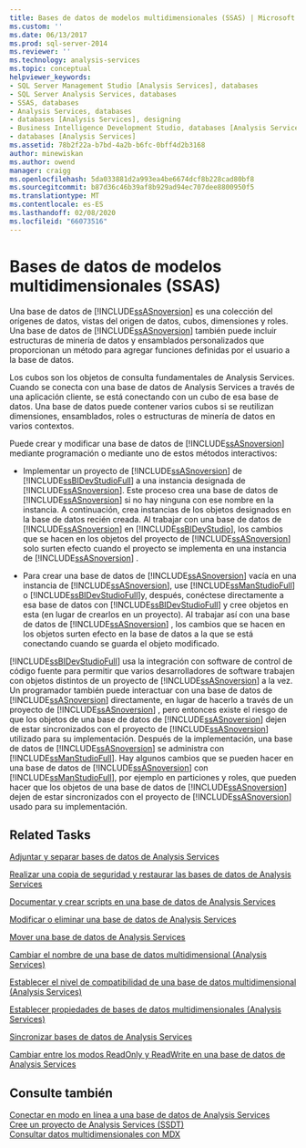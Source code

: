 ```yaml
---
title: Bases de datos de modelos multidimensionales (SSAS) | Microsoft Docs
ms.custom: ''
ms.date: 06/13/2017
ms.prod: sql-server-2014
ms.reviewer: ''
ms.technology: analysis-services
ms.topic: conceptual
helpviewer_keywords:
- SQL Server Management Studio [Analysis Services], databases
- SQL Server Analysis Services, databases
- SSAS, databases
- Analysis Services, databases
- databases [Analysis Services], designing
- Business Intelligence Development Studio, databases [Analysis Services]
- databases [Analysis Services]
ms.assetid: 78b2f22a-b7bd-4a2b-b6fc-0bff4d2b3168
author: minewiskan
ms.author: owend
manager: craigg
ms.openlocfilehash: 5da033881d2a993ea4be6674dcf8b228cad80bf8
ms.sourcegitcommit: b87d36c46b39af8b929ad94ec707dee8800950f5
ms.translationtype: MT
ms.contentlocale: es-ES
ms.lasthandoff: 02/08/2020
ms.locfileid: "66073516"
---
```

# <a name="multidimensional-model-databases-ssas"></a>Bases de datos de modelos multidimensionales (SSAS)
  Una base de datos de [!INCLUDE[ssASnoversion](../../includes/ssasnoversion-md.md)] es una colección del orígenes de datos, vistas del origen de datos, cubos, dimensiones y roles. Una base de datos de [!INCLUDE[ssASnoversion](../../includes/ssasnoversion-md.md)] también puede incluir estructuras de minería de datos y ensamblados personalizados que proporcionan un método para agregar funciones definidas por el usuario a la base de datos.  
  
 Los cubos son los objetos de consulta fundamentales de Analysis Services. Cuando se conecta con una base de datos de Analysis Services a través de una aplicación cliente, se está conectando con un cubo de esa base de datos. Una base de datos puede contener varios cubos si se reutilizan dimensiones, ensamblados, roles o estructuras de minería de datos en varios contextos.  
  
 Puede crear y modificar una base de datos de [!INCLUDE[ssASnoversion](../../includes/ssasnoversion-md.md)] mediante programación o mediante uno de estos métodos interactivos:  
  
-   Implementar un proyecto de [!INCLUDE[ssASnoversion](../../includes/ssasnoversion-md.md)] de [!INCLUDE[ssBIDevStudioFull](../../includes/ssbidevstudiofull-md.md)] a una instancia designada de [!INCLUDE[ssASnoversion](../../includes/ssasnoversion-md.md)]. Este proceso crea una base de datos de [!INCLUDE[ssASnoversion](../../includes/ssasnoversion-md.md)] si no hay ninguna con ese nombre en la instancia. A continuación, crea instancias de los objetos designados en la base de datos recién creada. Al trabajar con una base de datos de [!INCLUDE[ssASnoversion](../../includes/ssasnoversion-md.md)] en [!INCLUDE[ssBIDevStudio](../../includes/ssbidevstudio-md.md)], los cambios que se hacen en los objetos del proyecto de [!INCLUDE[ssASnoversion](../../includes/ssasnoversion-md.md)] solo surten efecto cuando el proyecto se implementa en una instancia de [!INCLUDE[ssASnoversion](../../includes/ssasnoversion-md.md)] .  
  
-   Para crear una base de datos de [!INCLUDE[ssASnoversion](../../includes/ssasnoversion-md.md)] vacía en una instancia de [!INCLUDE[ssASnoversion](../../includes/ssasnoversion-md.md)], use [!INCLUDE[ssManStudioFull](../../includes/ssmanstudiofull-md.md)] o [!INCLUDE[ssBIDevStudioFull](../../includes/ssbidevstudiofull-md.md)]y, después, conéctese directamente a esa base de datos con [!INCLUDE[ssBIDevStudioFull](../../includes/ssbidevstudiofull-md.md)] y cree objetos en esta (en lugar de crearlos en un proyecto). Al trabajar así con una base de datos de [!INCLUDE[ssASnoversion](../../includes/ssasnoversion-md.md)] , los cambios que se hacen en los objetos surten efecto en la base de datos a la que se está conectando cuando se guarda el objeto modificado.  
  
 
  [!INCLUDE[ssBIDevStudioFull](../../includes/ssbidevstudiofull-md.md)] usa la integración con software de control de código fuente para permitir que varios desarrolladores de software trabajen con objetos distintos de un proyecto de [!INCLUDE[ssASnoversion](../../includes/ssasnoversion-md.md)] a la vez. Un programador también puede interactuar con una base de datos de [!INCLUDE[ssASnoversion](../../includes/ssasnoversion-md.md)] directamente, en lugar de hacerlo a través de un proyecto de [!INCLUDE[ssASnoversion](../../includes/ssasnoversion-md.md)] , pero entonces existe el riesgo de que los objetos de una base de datos de [!INCLUDE[ssASnoversion](../../includes/ssasnoversion-md.md)] dejen de estar sincronizados con el proyecto de [!INCLUDE[ssASnoversion](../../includes/ssasnoversion-md.md)] utilizado para su implementación. Después de la implementación, una base de datos de [!INCLUDE[ssASnoversion](../../includes/ssasnoversion-md.md)] se administra con [!INCLUDE[ssManStudioFull](../../includes/ssmanstudiofull-md.md)]. Hay algunos cambios que se pueden hacer en una base de datos de [!INCLUDE[ssASnoversion](../../includes/ssasnoversion-md.md)] con [!INCLUDE[ssManStudioFull](../../includes/ssmanstudiofull-md.md)], por ejemplo en particiones y roles, que pueden hacer que los objetos de una base de datos de [!INCLUDE[ssASnoversion](../../includes/ssasnoversion-md.md)] dejen de estar sincronizados con el proyecto de [!INCLUDE[ssASnoversion](../../includes/ssasnoversion-md.md)] usado para su implementación.  
  
## <a name="related-tasks"></a>Related Tasks  
 [Adjuntar y separar bases de datos de Analysis Services](attach-and-detach-analysis-services-databases.md)  
  
 [Realizar una copia de seguridad y restaurar las bases de datos de Analysis Services](backup-and-restore-of-analysis-services-databases.md)  
  
 [Documentar y crear scripts en una base de datos de Analysis Services](document-and-script-an-analysis-services-database.md)  
  
 [Modificar o eliminar una base de datos de Analysis Services](modify-or-delete-an-analysis-services-database.md)  
  
 [Mover una base de datos de Analysis Services](move-an-analysis-services-database.md)  
  
 [Cambiar el nombre de una base de datos multidimensional &#40;Analysis Services&#41;](rename-a-multidimensional-database-analysis-services.md)  
  
 [Establecer el nivel de compatibilidad de una base de datos multidimensional &#40;Analysis Services&#41;](compatibility-level-of-a-multidimensional-database-analysis-services.md)  
  
 [Establecer propiedades de bases de datos multidimensionales &#40;Analysis Services&#41;](set-multidimensional-database-properties-analysis-services.md)  
  
 [Sincronizar bases de datos de Analysis Services](synchronize-analysis-services-databases.md)  
  
 [Cambiar entre los modos ReadOnly y ReadWrite en una base de datos de Analysis Services](switch-an-analysis-services-database-between-readonly-and-readwrite-modes.md)  
  
## <a name="see-also"></a>Consulte también  
 [Conectar en modo en línea a una base de datos de Analysis Services](connect-in-online-mode-to-an-analysis-services-database.md)   
 [Cree un proyecto de Analysis Services &#40;SSDT&#41;](create-an-analysis-services-project-ssdt.md)   
 [Consultar datos multidimensionales con MDX](mdx/querying-multidimensional-data-with-mdx.md)  
  
  
